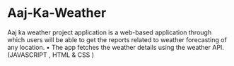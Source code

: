 # Aaj-Ka-Weather
Aaj ka weather project application is a web-based application through which users will be able to get the reports related to weather forecasting of any location. • The app fetches the weather details using the weather API. (JAVASCRIPT , HTML &amp; CSS )
